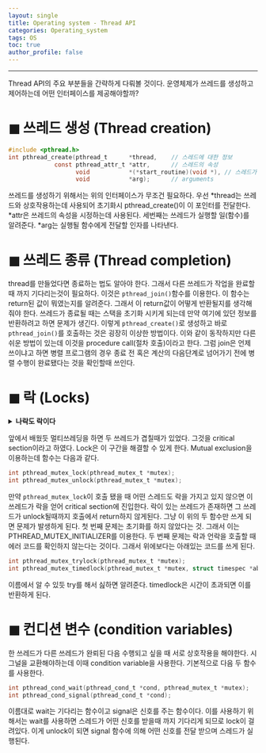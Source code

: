 ```yaml
---
layout: single
title: Operating system - Thread API
categories: Operating_system
tags: OS
toc: true
author_profile: false
---
```

- - -
Thread API의 주요 부분들을 간략하게 다뤄볼 것이다. 운영체제가 쓰레드를 생성하고 제어하는데 어떤 인터페이스를 제공해야할까?

# ◼︎ 쓰레드 생성 (Thread creation)

```c
#include <pthread.h>
int pthread_create(pthread_t      *thread,    // 스레드에 대한 정보
             const pthread_attr_t *attr,      // 스레드의 속성
                   void           *(*start_routine)(void *), // 스레드가 할 일
                   void           *arg);      // arguments
```

쓰레드를 생성하기 위해서는 위의 인터페이스가 무조건 필요하다. 우선 *thread는 쓰레드와 상호작용하는데 사용되어 초기화시 pthread_create()이 이 포인터를 전달한다. *attr은 쓰레드의 속성을 시정하는데 사용된다. 세번째는 쓰레드가 실행할 일(함수)를 알려준다. *arg는 실행될 함수에게 전달할 인자를 나타낸다.  

# ◼︎ 쓰레드 종류 (Thread completion)

thread를 만들었다면 종료하는 법도 알아야 한다. 그래서 다른 쓰레드가 작업을 완료할 때 까지 기다리는것이 필요하다. 이것은 ```pthread_join()```함수를 이용한다. 이 함수는 return된 값이 뭐였는지를 알려준다. 그래서 이 return값이 어떻게 반환될지를 생각해 줘야 한다. 쓰레드가 종료될 때는 스택을 초기화 시키게 되는데 만약 여기에 있던 정보를 반환하려고 하면 문제가 생긴다. 이렇게 ```pthread_create()```로 생성하고 바로```pthread_join()```를 호출하는 것은 굉장히 이상한 방법이다. 이와 같이 동작하지만 다른 쉬운 방법이 있는데 이것을 procedure call(절차 호출)이라고 한다. 그럼 join은 언제 쓰이냐고 하면 병렬 프로그램의 경우 종료 전 혹은 계산의 다음단계로 넘어가기 전에 병렬 수행이 완료됐다는 것을 확인할때 쓰인다.

# ◼︎ 락 (Locks)

<details><summary><b>나락도 락이다</b></summary><iframe width="471" height="838" src="https://www.youtube.com/embed/93uqlxGZ4zk" title="나락도 락이다" frameborder="0" allow="accelerometer; autoplay; clipboard-write; encrypted-media; gyroscope; picture-in-picture; web-share" referrerpolicy="strict-origin-when-cross-origin" allowfullscreen></iframe></details>

앞에서 배웠듯 멀티쓰레딩을 하면 두 쓰레드가 겹칠때가 있었다. 그것을 critical section이라고 하였다. Lock은 이 구간을 해결할 수 있게 한다. Mutual exclusion을 이용하는데 함수는 다음과 같다.
```c
int pthread_mutex_lock(pthread_mutex_t *mutex);
int pthread_mutex_unlock(pthread_mutex_t *mutex);
```

만약 ```pthread_mutex_lock```이 호출 됐을 때 어떤 스레드도 락을 가지고 있지 않으면 이 쓰레드가 락을 얻어 critical section에 진입한다. 락이 있는 쓰레드가 존재하면 그 쓰레드가 unlock될때까지 호출에서 return하지 않게된다. 그냥 이 위의 두 함수만 쓰게 되면 문제가 발생하게 된다. 첫 번째 문제는 초기화를 하지 않았다는 것. 그래서 이는 PTHREAD_MUTEX_INITIALIZER를 이용한다. 두 번째 문제는 락과 언락을 호출할 때 에러 코드를 확인하지 않는다는 것이다. 그래서 위에보다는 아래있는 코드를 쓰게 된다.
```c
int pthread_mutex_trylock(pthread_mutex_t *mutex); 
int pthread_mutex_timedlock(pthread_mutex_t *mutex, struct timespec *abs_timeout);
```
이름에서 알 수 있듯 try를 해서 싪하면 알려준다. timedlock은 시간이 초과되면 이를 반환하게 된다. 

# ◼︎ 컨디션 변수 (condition variables)

한 쓰레드가 다른 쓰레드가 완뢰된 다음 수행되고 싶을 때 서로 상호작용을 해야한다. 시그널을 교환해야하는데 이때 condition variable을 사용한다. 기본적으로 다음 두 함수를 사용한다.
```c
int pthread_cond_wait(pthread_cond_t *cond, pthread_mutex_t *mutex); 
int pthread_cond_signal(pthread_cond_t *cond);
```

이름대로 wait는 기다리는 함수이고 signal은 신호를 주는 함수이다. 이를 사용하기 위해서는 wait를 사용하면 스레드가 어떤 신호를 받을때 까지 기다리게 되므로 lock이 걸려있다. 이게 unlock이 되면 signal 함수에 의해 어떤 신호를 전달 받으며 스레드가 실행된다.